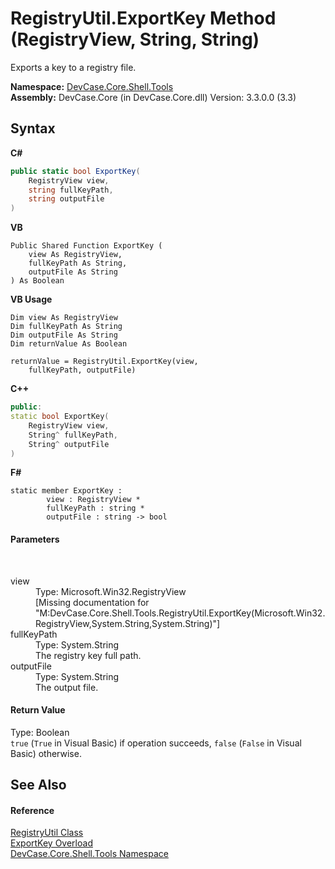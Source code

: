 # RegistryUtil.ExportKey Method (RegistryView, String, String)
 

Exports a key to a registry file.

**Namespace:**&nbsp;<a href="N_DevCase_Core_Shell_Tools">DevCase.Core.Shell.Tools</a><br />**Assembly:**&nbsp;DevCase.Core (in DevCase.Core.dll) Version: 3.3.0.0 (3.3)

## Syntax

**C#**<br />
``` C#
public static bool ExportKey(
	RegistryView view,
	string fullKeyPath,
	string outputFile
)
```

**VB**<br />
``` VB
Public Shared Function ExportKey ( 
	view As RegistryView,
	fullKeyPath As String,
	outputFile As String
) As Boolean
```

**VB Usage**<br />
``` VB Usage
Dim view As RegistryView
Dim fullKeyPath As String
Dim outputFile As String
Dim returnValue As Boolean

returnValue = RegistryUtil.ExportKey(view, 
	fullKeyPath, outputFile)
```

**C++**<br />
``` C++
public:
static bool ExportKey(
	RegistryView view, 
	String^ fullKeyPath, 
	String^ outputFile
)
```

**F#**<br />
``` F#
static member ExportKey : 
        view : RegistryView * 
        fullKeyPath : string * 
        outputFile : string -> bool 

```


#### Parameters
&nbsp;<dl><dt>view</dt><dd>Type: Microsoft.Win32.RegistryView<br />\[Missing <param name="view"/> documentation for "M:DevCase.Core.Shell.Tools.RegistryUtil.ExportKey(Microsoft.Win32.RegistryView,System.String,System.String)"\]</dd><dt>fullKeyPath</dt><dd>Type: System.String<br />The registry key full path.</dd><dt>outputFile</dt><dd>Type: System.String<br />The output file.</dd></dl>

#### Return Value
Type: Boolean<br />`true` (`True` in Visual Basic) if operation succeeds, `false` (`False` in Visual Basic) otherwise.

## See Also


#### Reference
<a href="T_DevCase_Core_Shell_Tools_RegistryUtil">RegistryUtil Class</a><br /><a href="Overload_DevCase_Core_Shell_Tools_RegistryUtil_ExportKey">ExportKey Overload</a><br /><a href="N_DevCase_Core_Shell_Tools">DevCase.Core.Shell.Tools Namespace</a><br />